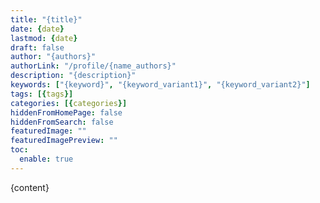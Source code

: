 ```yaml
---
title: "{title}"
date: {date}
lastmod: {date}
draft: false
author: "{authors}"
authorLink: "/profile/{name_authors}"
description: "{description}"
keywords: ["{keyword}", "{keyword_variant1}", "{keyword_variant2}"]
tags: [{tags}]
categories: [{categories}]
hiddenFromHomePage: false
hiddenFromSearch: false
featuredImage: ""
featuredImagePreview: ""
toc:
  enable: true
---
```

        
{content}